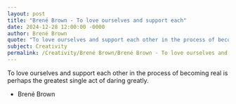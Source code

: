 ```yaml
---
layout: post
title: "Brené Brown - To love ourselves and support each"
date: 2024-12-28 12:00:00 -0000
author: Brené Brown
quote: "To love ourselves and support each other in the process of becoming real is perhaps the greatest single act of daring greatly."
subject: Creativity
permalink: /Creativity/Brené Brown/Brené Brown - To love ourselves and support each
---
```


To love ourselves and support each other in the process of becoming real is perhaps the greatest single act of daring greatly.

- Brené Brown
